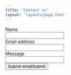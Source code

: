 ```yaml
---
title: 'Contact us'
layout: 'layouts/page.html'
---
```


<form id="signupForm" action="/" class="[ signup__form ] [ flow ]" method="POST">
  <label for="name">Name</label>
  <div class="inline-field-control">
    <input
      type="text"
      name="name"
      id="name"
      autocapitalize="none"
      autocorrect="off"
      required"
    />
  </div>
  <label for="email">Email address</label>
  <div class="inline-field-control">
    <input
      type="email"
      name="email"
      id="email"
      autocapitalize="none"
      autocorrect="off"
      required
      pattern="[^@]+@[^\.]+\..+"
    />
  </div>
  <label for="message">Message</label>
  <div class="inline-field-control">
    <input
      type="text"
      name="message"
      id="message"
      autocapitalize="none"
      autocorrect="off"
      required"
    />
  </div>
  <button type="submit" class="button">
      <span class="visually-hidden">Submit email</span>Submit
      </button>
</form>
<div aria-atomic="true" role="alert" class="signup__alert"></div>

